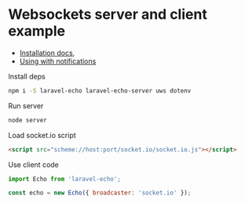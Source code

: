 # Websockets server and client example

* [Installation docs](https://laravel.com/docs/5.5/broadcasting#installing-laravel-echo),
* [Using with notifications](https://laravel.com/docs/5.5/notifications#broadcast-notifications)

Install deps

```bash
npm i -S laravel-echo laravel-echo-server uws dotenv
```

Run server

```bash
node server
```

Load socket.io script

```html
<script src="scheme://host:port/socket.io/socket.io.js"></script>
```

Use client code

```javascript
import Echo from 'laravel-echo';

const echo = new Echo({ broadcaster: 'socket.io' });
```